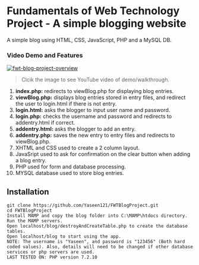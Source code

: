 # Fundamentals of Web Technology Project - A simple blogging website 

A simple blog using HTML, CSS, JavaScript, PHP and a MySQL DB.

### Video Demo and Features

[![fwt-blog-project-overview](http://img.youtube.com/vi/IbXTN8fK4Og/0.jpg)](https://www.youtube.com/watch?v=IbXTN8fK4Og&feature=youtu.be "Fundamentals of Web Technology Blog Project Video")
>Clcik the image to see YouTube video of demo/walkthrough. 

1. **index.php:** redirects to viewBlog.php for displaying blog entries.
2. **viewBlog.php:** displays blog entries stored in entry files, and redirect the user to login.html if there is not entry.
3. **login.html:** asks the blogger to input user name and password.
4. **login.php:** checks the username and password and redirects to addentry.html if correct.
5. **addentry.html:** asks the blogger to add an entry.
6. **addentry.php:** saves the new entry to entry files and redirects to viewBlog.php.
7. XHTML and CSS used to create a 2 column layout. 
8. JavaSript used to ask for confirmation on the clear button when adding a blog entry. 
9. PHP used for form and database processing. 
10. MYSQL database used to store blog entries. 

## Installation

```
git clone https://github.com/Yaseen121/FWTBlogProject.git
cd FWTBlogProject
Install MAMP and copy the blog folder into C:\MAMP\htdocs directory.
Run the MAMP servers.
Open localhost/blog/destroyAndCreateTable.php to create the database tables.
Open localhost/blog to start using the app.
NOTE: The username is "Yaseen", and password is "123456" (Both hard coded values). Also, details will need to be changed if other database services or php servers are used. 
LAST TESTED ON: PHP version 7.2.10
```

    
